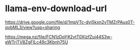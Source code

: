 # llama-env-download-url


https://drive.google.com/file/d/1mpVTc-dyj5kxn2vTMZrPAus0T-qvbML3/view?usp=sharing

https://mega.nz/file/FCN1zDpY#2vtT0XIzfZui44S3w-eWTrjTV8ZgFlLc49c3Kbnh75U
